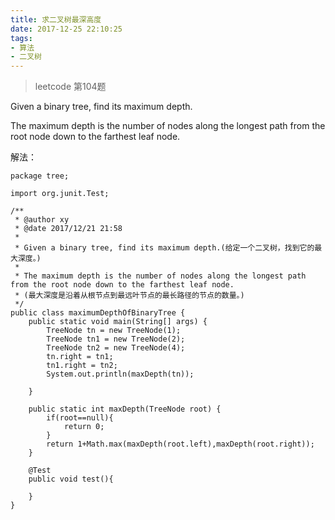 ```yaml
---
title: 求二叉树最深高度
date: 2017-12-25 22:10:25
tags:
- 算法
- 二叉树
---
```

>leetcode 第104题

Given a binary tree, find its maximum depth.

The maximum depth is the number of nodes along the longest path from the root node down to the farthest leaf node.

解法：
```
package tree;

import org.junit.Test;

/**
 * @author xy
 * @date 2017/12/21 21:58
 *
 * Given a binary tree, find its maximum depth.(给定一个二叉树，找到它的最大深度。)
 *
 * The maximum depth is the number of nodes along the longest path from the root node down to the farthest leaf node.
 * (最大深度是沿着从根节点到最远叶节点的最长路径的节点的数量。)
 */
public class maximumDepthOfBinaryTree {
    public static void main(String[] args) {
        TreeNode tn = new TreeNode(1);
        TreeNode tn1 = new TreeNode(2);
        TreeNode tn2 = new TreeNode(4);
        tn.right = tn1;
        tn1.right = tn2;
        System.out.println(maxDepth(tn));

    }

    public static int maxDepth(TreeNode root) {
        if(root==null){
            return 0;
        }
        return 1+Math.max(maxDepth(root.left),maxDepth(root.right));
    }

    @Test
    public void test(){

    }
}
```
